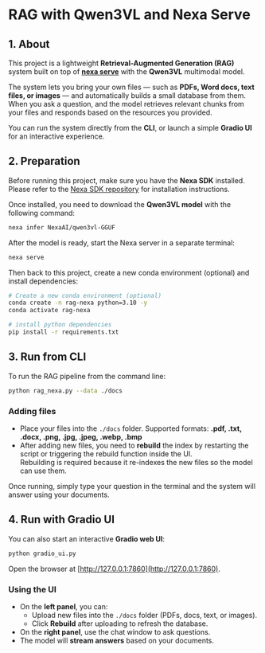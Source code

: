 # RAG with Qwen3VL and Nexa Serve

## 1. About
This project is a lightweight **Retrieval-Augmented Generation (RAG)** system built on top of **[nexa serve](https://github.com/NexaAI/nexa-sdk)** with the **Qwen3VL** multimodal model.  

The system lets you bring your own files — such as **PDFs, Word docs, text files, or images** — and automatically builds a small database from them. When you ask a question, and the model retrieves relevant chunks from your files and responds based on the resources you provided.  

You can run the system directly from the **CLI**, or launch a simple **Gradio UI** for an interactive experience.


## 2. Preparation
Before running this project, make sure you have the **Nexa SDK** installed. Please refer to the [Nexa SDK repository](https://github.com/NexaAI/nexa-sdk) for installation instructions.  

Once installed, you need to download the **Qwen3VL model** with the following command:

```bash
nexa infer NexaAI/qwen3vl-GGUF
```

After the model is ready, start the Nexa server in a separate terminal:

```bash
nexa serve
```

Then back to this project, create a new conda environment (optional) and install dependencies:

```bash
# Create a new conda environment (optional)
conda create -n rag-nexa python=3.10 -y
conda activate rag-nexa

# install python dependencies
pip install -r requirements.txt
```


## 3. Run from CLI
To run the RAG pipeline from the command line:

```bash
python rag_nexa.py --data ./docs
```

### Adding files
- Place your files into the `./docs` folder. Supported formats: **.pdf, .txt, .docx, .png, .jpg, .jpeg, .webp, .bmp**  
- After adding new files, you need to **rebuild** the index by restarting the script or triggering the rebuild function inside the UI.  
  Rebuilding is required because it re-indexes the new files so the model can use them.

Once running, simply type your question in the terminal and the system will answer using your documents.


## 4. Run with Gradio UI
You can also start an interactive **Gradio web UI**:

```bash
python gradio_ui.py
```

Open the browser at [http://127.0.0.1:7860](http://127.0.0.1:7860).  

### Using the UI
- On the **left panel**, you can:
  - Upload new files into the `./docs` folder (PDFs, docs, text, or images).
  - Click **Rebuild** after uploading to refresh the database.
- On the **right panel**, use the chat window to ask questions.
- The model will **stream answers** based on your documents.
